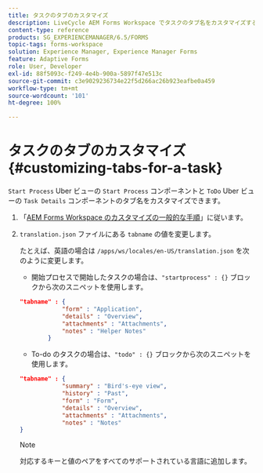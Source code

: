 ```yaml
---
title: タスクのタブのカスタマイズ
description: LiveCycle AEM Forms Workspace でタスクのタブ名をカスタマイズする方法について説明します。
content-type: reference
products: SG_EXPERIENCEMANAGER/6.5/FORMS
topic-tags: forms-workspace
solution: Experience Manager, Experience Manager Forms
feature: Adaptive Forms
role: User, Developer
exl-id: 88f5093c-f249-4e4b-900a-5897f47e513c
source-git-commit: c3e9029236734e22f5d266ac26b923eafbe0a459
workflow-type: tm+mt
source-wordcount: '101'
ht-degree: 100%

---
```


# タスクのタブのカスタマイズ {#customizing-tabs-for-a-task}

`Start Process` Uber ビューの `Start Process` コンポーネントと `ToDo` Uber ビューの `Task Details` コンポーネントのタブ名をカスタマイズできます。

1. 「[AEM Forms Workspace のカスタマイズの一般的な手順](/help/forms/using/generic-steps-html-workspace-customization.md)」に従います。
1. `translation.json` ファイルにある `tabname` の値を変更します。

   たとえば、英語の場合は `/apps/ws/locales/en-US/translation.json` を次のように変更します。

   * 開始プロセスで開始したタスクの場合は、`"startprocess" : {}` ブロックから次のスニペットを使用します。

   ```json
   "tabname" : {
               "form" : "Application",
               "details" : "Overview",
               "attachments" : "Attachments",
               "notes" : "Helper Notes"
           }
   ```

   * To-do のタスクの場合は、`"todo" : {}` ブロックから次のスニペットを使用します。

   ```json
   "tabname" : {
               "summary" : "Bird's-eye view",
               "history" : "Past",
               "form" : "Form",
               "details" : "Overview",
               "attachments" : "Attachments",
               "notes" : "Notes"
   }
   ```

   >[!NOTE]
   >
   >対応するキーと値のペアをすべてのサポートされている言語に追加します。
